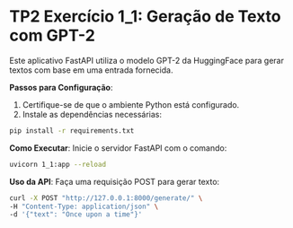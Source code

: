 # TP2 Exercício 1_1: Geração de Texto com GPT-2
Este aplicativo FastAPI utiliza o modelo GPT-2 da HuggingFace para gerar textos com base em uma entrada fornecida.

**Passos para Configuração**:

1. Certifique-se de que o ambiente Python está configurado.
2. Instale as dependências necessárias:
```bash
pip install -r requirements.txt
```

**Como Executar**: Inicie o servidor FastAPI com o comando:
```bash
uvicorn 1_1:app --reload
```

**Uso da API**: Faça uma requisição POST para gerar texto:

```bash
curl -X POST "http://127.0.0.1:8000/generate/" \
-H "Content-Type: application/json" \
-d '{"text": "Once upon a time"}'
```